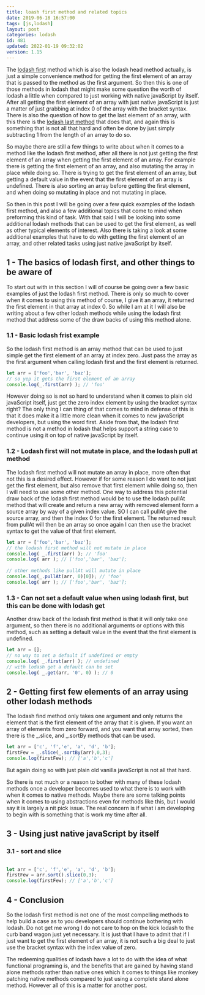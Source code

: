 ```yaml
---
title: loash first method and related topics
date: 2019-06-18 16:57:00
tags: [js,lodash]
layout: post
categories: lodash
id: 481
updated: 2022-01-19 09:32:02
version: 1.15
---
```


The [lodash first](https://lodash.com/docs/4.17.11#head) method which is also the lodash head method actually, is just a simple convenience method for getting the first element of an array that is passed to the method as the first argument. So then this is one of those methods in lodash that might make some question the worth of lodash a little when compared to just working with native javaScript by itself. After all getting the first element of an array with just native javaScript is just a matter of just grabbing at index 0 of the array with the bracket syntax. There is also the question of how to get the last element of an array, with this there is the [lodash last method](/2019/07/01/lodash_last/) that does that, and again this is something that is not all that hard and often be done by just simply subtracting 1 from the length of an array to do so.

So maybe there are still a few things to write about when it comes to a method like the lodash first method, after all there is not just getting the first element of an array when getting the first element of an array. For example there is getting the first element of an array, and also mutating the array in place while doing so. There is trying to get the first element of an array, but getting a default value in the event that the first element of an array is undefined. There is also sorting an array before getting the first element, and when doing so mutating in place and not mutating in place.

So then in this post I will be going over a few quick examples of the lodash first method, and also a few additional topics that come to mind when preforming this kind of task. With that said I will be looking into some additional lodash methods that can be used to get the first element, as well as other typical elements of interest. Also there is taking a look at some additional examples that have to do with getting the first element of an array, and other related tasks using just native javaScript by itself.

<!-- more -->

## 1 - The basics of lodash first, and other things to be aware of

To start out with in this section I will of course be going over a few basic examples of just the lodash first method. There is only so much to cover when it comes to using this method of course, I give it an array, it returned the first element in that array at index 0. So while I am at it I will also be writing about a few other lodash methods while using the lodash first method that address some of the draw backs of using this method alone.

### 1.1 - Basic lodash frist example

So the lodash first method is an array method that can be used to just simple get the first element of an array at index zero. Just pass the array as the first argument when calling lodash first and the first element is returned.

```js
let arr = ['foo','bar', 'baz'];
// so yep it gets the first element of an array
console.log(_.first(arr) ); // 'foo'
```

However doing so is not so hard to understand when it comes to plain old javaScript itself, just get the zero index element by using the bracket syntax right? The only thing I can thing of that comes to mind in defense of this is that it does make it a little more clean when it comes to new javaScript developers, but using the word first. Aside from that, the lodash first method is not a method in lodash that helps support a string case to continue using it on top of native javaScript by itself.

### 1.2 - Lodash first will not mutate in place, and the lodash pull at method

The lodash first method will not mutate an array in place, more often that not this is a desired effect. However if for some reason I do want to not just get the first element, but also remove that first element while doing so, then I will need to use some other method. One way to address this potential draw back of the lodash first method would be to use the lodash pullAt method that will create and return a new array with removed element form a source array by way of a given index value. SO I can call pullAt give the source array, and then the index 0 for the first element. The returned result from pullAt will then be an array so once again I can then use the bracket syntax to get the value of that first element.

```js
let arr = ['foo','bar', 'baz'];
// the lodash first method will not mutate in place
console.log( _.first(arr) ); // 'foo'
console.log( arr ); // ['foo','bar', 'baz'];
 
// other methods like pullAt will mutate in place
console.log(_.pullAt(arr, 0)[0]); // 'foo'
console.log( arr ); // ['foo','bar', 'baz'];
```

### 1.3 - Can not set a default value when using lodash first, but this can be done with lodash get

Another draw back of the lodash first method is that it will only take one argument, so then there is no additional arguments or options with this method, such as setting a default value in the event that the first element is undefined.

```js
let arr = [];
// no way to set a default if undefined or empty
console.log( _.first(arr) ); // undefined
// with lodash get a default can be set
console.log( _.get(arr, '0', 0) ); // 0
```

## 2 - Getting first few elements of an array using other lodash methods

The lodash find method only takes one argument and only returns the element that is the first element of the array that it is given. If you want an array of elements from zero forward, and you want that array sorted, then there is the \_.slice, and \_.sortBy methods that can be used.

```js
let arr = ['c', 'f','e', 'a', 'd', 'b'];
firstFew = _.slice(_.sortBy(arr),0,3);
console.log(firstFew); // ['a','b','c']

```

But again doing so with just plain old vanilla javaScript is not all that hard.


So there is not much or a reason to bother with many of these lodash methods once a developer becomes used to what there is to work with when it comes to native methods. Maybe there are some talking points when it comes to using abstractions even for methods like this, but I would say it is largely a nit pick issue. The real concern is if what i am developing to begin with is something that is work my time after all.

## 3 - Using just native javaScript by itself

### 3.1 - sort and slice

```js

let arr = ['c', 'f','e', 'a', 'd', 'b'];
firstFew = arr.sort().slice(0,3);
console.log(firstFew); // ['a','b','c']
```

## 4 - Conclusion

So the lodash first method is not one of the most compelling methods to help build a case as to you developers should continue bothering with lodash. Do not get me wrong I do not care to hop on the kick lodash to the curb band wagon just yet necessary. It is just that I have to admit that if I just want to get the first element of an array, it is not such a big deal to just use the bracket syntax with the index value of zero.

The redeeming qualities of lodash have a lot to do with the idea of what functional programing is, and the benefits that are gained by having stand alone methods rather than native ones which it comes to things like monkey patching native methods compared to just using a complete stand alone method. However all of this is a matter for another post.